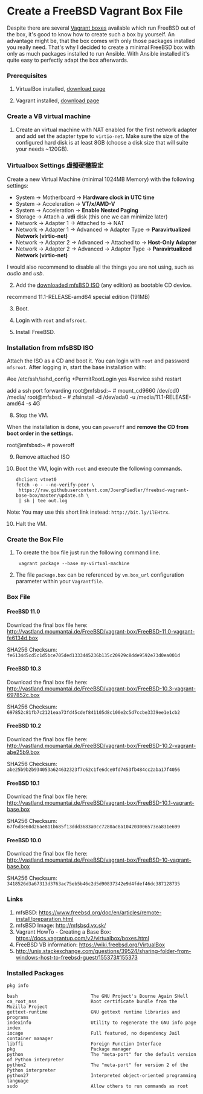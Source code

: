 # Create a FreeBSD Vagrant Box File

Despite there are several [Vagrant boxes](http://www.vagrantbox.es/) available which run FreeBSD out of the box, it's good to know how to create such a box by yourself. An advantage might be, that the box comes with only those packages installed you really need. That's why I decided to create a minimal FreeBSD box with only as much packages installed to run Ansible. With Ansible installed it's quite easy to perfectly adapt the box afterwards.

### Prerequisites

1. VirtualBox installed, [download page](https://www.virtualbox.org/wiki/Downloads)

2. Vagrant installed, [download page](https://www.vagrantup.com/downloads.html)

### Create a VB virtual machine

1. Create an virtual machine with NAT enabled for the first network adapter
and add set the adapter type to `virtio-net`. Make sure the size of the
configured hard disk is at least 8GB (choose a disk size that will suite your
needs ~120GB).

### Virtualbox Settings 虛擬硬體設定

Create a new Virtual Machine (minimal 1024MB Memory) with the following settings:

- System -> Motherboard -> **Hardware clock in UTC time**
- System -> Acceleration -> **VT/x/AMD-V**
- System -> Acceleration -> **Enable Nested Paging**
- Storage -> Attach a **.vdi** disk (this one we can minimize later)
- Network -> Adapter 1 -> Attached to -> NAT
- Network -> Adapter 1 -> Advanced -> Adapter Type -> **Paravirtualized Network (virtio-net)**
- Network -> Adapter 2 -> Advanced -> Attached to -> **Host-Only Adapter**
- Network -> Adapter 2 -> Advanced -> Adapter Type -> **Paravirtualized Network (virtio-net)**

I would also recommend to disable all the things you are not using, such as
*audio* and *usb*.

2. Add the [downloaded mfsBSD ISO](http://mfsbsd.vx.sk/) (any edition) 
as bootable CD device.

recommend 11.1-RELEASE-amd64 special edition (191MB)

3. Boot.

4. Login with `root` and `mfsroot`.

5. Install FreeBSD.

### Installation from mfsBSD ISO

Attach the ISO as a CD and boot it. You can login with `root` and password
`mfsroot`. After logging in, start the base installation with:

#ee /etc/ssh/sshd_config
+PermitRootLogin yes
#service sshd restart

add a ssh port forwarding
root@mfsbsd:~ # mount_cd9660 /dev/cd0 /media/
root@mfsbsd:~ # zfsinstall -d /dev/ada0 -u /media/11.1-RELEASE-amd64 -s 4G

8. Stop the VM.

When the installation is done, you can `poweroff` and **remove the CD from
boot order in the settings.**

root@mfsbsd:~ # poweroff

9. Remove attached ISO
10. Boot the VM, login with `root` and execute the following commands.

        dhclient vtnet0
        fetch -o - --no-verify-peer \
         https://raw.githubusercontent.com/JoergFiedler/freebsd-vagrant-base-box/master/update.sh \
         | sh | tee out.log

Note: You may use this short link instead: `http://bit.ly/1lEHtrx`.

10. Halt the VM.

### Create the Box File

1. To create the box file just run the following command line.

        vagrant package --base my-virtual-machine

2. The file `package.box` can be referenced by `vm.box_url` configuration
parameter within your `Vagrantfile`.


### Box File

#### FreeBSD 11.0

Download the final box file here: http://vastland.moumantai.de/FreeBSD/vagrant-box/FreeBSD-11.0-vagrant-fe6134d.box

SHA256 Checksum: `fe6134d5cd5c1d5bce705ded1333445236b135c20929c8dde9592e73d0ea001d`

#### FreeBSD 10.3

Download the final box file here: http://vastland.moumantai.de/FreeBSD/vagrant-box/FreeBSD-10.3-vagrant-697852c.box

SHA256 Checksum: `697852c81fb7c2121eaa73fd45cdef841105d8c100e2c5d7ccbe3339ee1e1cb2`

#### FreeBSD 10.2

Download the final box file here: http://vastland.moumantai.de/FreeBSD/vagrant-box/FreeBSD-10.2-vagrant-abe25b9.box

SHA256 Checksum: `abe25b9b2b934053a624632323f7c62c1fe6dce0fd7453fb484cc2aba17f4056`

#### FreeBSD 10.1
Download the final box file here: http://vastland.moumantai.de/FreeBSD/vagrant-box/FreeBSD-10.1-vagrant-base.box

SHA256 Checksum: `67f6d3e60d26ae811b685f13ddd3683a0cc7280ac8a104203006573ea831e699`

#### FreeBSD 10.0
Download the final box file here: http://vastland.moumantai.de/FreeBSD/vagrant-box/FreeBSD-10-vagrant-base.box

SHA256 Checksum: `3418526d3a67313d3763ac75eb5b46c2d5d90837342e9d4fdef46dc387128735`

### Links
1. mfsBSD: https://www.freebsd.org/doc/en/articles/remote-install/preparation.html
2. mfsBSD Image: http://mfsbsd.vx.sk/
3. Vagrant HowTo - Creating a Base Box: https://docs.vagrantup.com/v2/virtualbox/boxes.html
4. FreeBSD VB information: https://wiki.freebsd.org/VirtualBox
5. http://unix.stackexchange.com/questions/39524/sharing-folder-from-windows-host-to-freebsd-guest/155373#155373

### Installed Packages

`pkg info`

    bash                           The GNU Project's Bourne Again SHell
    ca_root_nss                    Root certificate bundle from the Mozilla Project
    gettext-runtime                GNU gettext runtime libraries and programs
    indexinfo                      Utility to regenerate the GNU info page index
    iocage                         Full featured, no dependency Jail container manager
    libffi                         Foreign Function Interface
    pkg                            Package manager
    python                         The "meta-port" for the default version of Python interpreter
    python2                        The "meta-port" for version 2 of the Python interpreter
    python27                       Interpreted object-oriented programming language
    sudo                           Allow others to run commands as root
